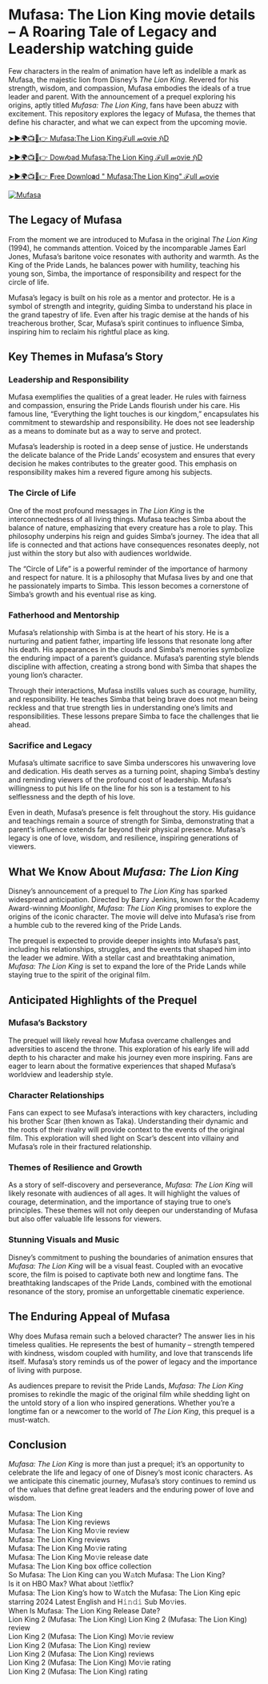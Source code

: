 # **Mufasa: The Lion King movie details – A Roaring Tale of Legacy and Leadership watching guide**

Few characters in the realm of animation have left as indelible a mark as Mufasa, the majestic lion from Disney’s *The Lion King*. Revered for his strength, wisdom, and compassion, Mufasa embodies the ideals of a true leader and parent. With the announcement of a prequel exploring his origins, aptly titled *Mufasa: The Lion King*, fans have been abuzz with excitement. This repository explores the legacy of Mufasa, the themes that define his character, and what we can expect from the upcoming movie.

[➤►🌍📺📱👉 Mufasa:The Lion Kingℱull 𝓂ovie ℌD](https://abinaprime.blogspot.com/2025/01/bestplatforms.html)

[➤►🌍📺📱👉 Dow𝓁oad  Mufasa:The Lion King ℱull 𝓂ovie ℌD](https://abinaprime.blogspot.com/2025/01/bestplatforms.html)

[➤►🌍📺📱👉 𝐅𝔯ee Downlo𝗮d " Mufasa:The Lion King"  ℱull 𝓂ovie](https://abinaprime.blogspot.com/2025/01/bestplatforms.html)

[![ Mufasa](https://github.com/user-attachments/assets/ccb39dc9-5a60-4976-831f-4d9d0f291dec)](https://abinaprime.blogspot.com/2025/01/bestplatforms.html)



## **The Legacy of Mufasa**

From the moment we are introduced to Mufasa in the original *The Lion King* (1994), he commands attention. Voiced by the incomparable James Earl Jones, Mufasa’s baritone voice resonates with authority and warmth. As the King of the Pride Lands, he balances power with humility, teaching his young son, Simba, the importance of responsibility and respect for the circle of life.

Mufasa’s legacy is built on his role as a mentor and protector. He is a symbol of strength and integrity, guiding Simba to understand his place in the grand tapestry of life. Even after his tragic demise at the hands of his treacherous brother, Scar, Mufasa’s spirit continues to influence Simba, inspiring him to reclaim his rightful place as king.

## **Key Themes in Mufasa’s Story**

### **Leadership and Responsibility**

Mufasa exemplifies the qualities of a great leader. He rules with fairness and compassion, ensuring the Pride Lands flourish under his care. His famous line, “Everything the light touches is our kingdom,” encapsulates his commitment to stewardship and responsibility. He does not see leadership as a means to dominate but as a way to serve and protect.

Mufasa’s leadership is rooted in a deep sense of justice. He understands the delicate balance of the Pride Lands’ ecosystem and ensures that every decision he makes contributes to the greater good. This emphasis on responsibility makes him a revered figure among his subjects.

### **The Circle of Life**

One of the most profound messages in *The Lion King* is the interconnectedness of all living things. Mufasa teaches Simba about the balance of nature, emphasizing that every creature has a role to play. This philosophy underpins his reign and guides Simba’s journey. The idea that all life is connected and that actions have consequences resonates deeply, not just within the story but also with audiences worldwide.

The “Circle of Life” is a powerful reminder of the importance of harmony and respect for nature. It is a philosophy that Mufasa lives by and one that he passionately imparts to Simba. This lesson becomes a cornerstone of Simba’s growth and his eventual rise as king.

### **Fatherhood and Mentorship**

Mufasa’s relationship with Simba is at the heart of his story. He is a nurturing and patient father, imparting life lessons that resonate long after his death. His appearances in the clouds and Simba’s memories symbolize the enduring impact of a parent’s guidance. Mufasa’s parenting style blends discipline with affection, creating a strong bond with Simba that shapes the young lion’s character.

Through their interactions, Mufasa instills values such as courage, humility, and responsibility. He teaches Simba that being brave does not mean being reckless and that true strength lies in understanding one’s limits and responsibilities. These lessons prepare Simba to face the challenges that lie ahead.

### **Sacrifice and Legacy**

Mufasa’s ultimate sacrifice to save Simba underscores his unwavering love and dedication. His death serves as a turning point, shaping Simba’s destiny and reminding viewers of the profound cost of leadership. Mufasa’s willingness to put his life on the line for his son is a testament to his selflessness and the depth of his love.

Even in death, Mufasa’s presence is felt throughout the story. His guidance and teachings remain a source of strength for Simba, demonstrating that a parent’s influence extends far beyond their physical presence. Mufasa’s legacy is one of love, wisdom, and resilience, inspiring generations of viewers.

## **What We Know About *Mufasa: The Lion King***

Disney’s announcement of a prequel to *The Lion King* has sparked widespread anticipation. Directed by Barry Jenkins, known for the Academy Award-winning *Moonlight*, *Mufasa: The Lion King* promises to explore the origins of the iconic character. The movie will delve into Mufasa’s rise from a humble cub to the revered king of the Pride Lands.

The prequel is expected to provide deeper insights into Mufasa’s past, including his relationships, struggles, and the events that shaped him into the leader we admire. With a stellar cast and breathtaking animation, *Mufasa: The Lion King* is set to expand the lore of the Pride Lands while staying true to the spirit of the original film.

## **Anticipated Highlights of the Prequel**

### **Mufasa’s Backstory**

The prequel will likely reveal how Mufasa overcame challenges and adversities to ascend the throne. This exploration of his early life will add depth to his character and make his journey even more inspiring. Fans are eager to learn about the formative experiences that shaped Mufasa’s worldview and leadership style.

### **Character Relationships**

Fans can expect to see Mufasa’s interactions with key characters, including his brother Scar (then known as Taka). Understanding their dynamic and the roots of their rivalry will provide context to the events of the original film. This exploration will shed light on Scar’s descent into villainy and Mufasa’s role in their fractured relationship.

### **Themes of Resilience and Growth**

As a story of self-discovery and perseverance, *Mufasa: The Lion King* will likely resonate with audiences of all ages. It will highlight the values of courage, determination, and the importance of staying true to one’s principles. These themes will not only deepen our understanding of Mufasa but also offer valuable life lessons for viewers.

### **Stunning Visuals and Music**

Disney’s commitment to pushing the boundaries of animation ensures that *Mufasa: The Lion King* will be a visual feast. Coupled with an evocative score, the film is poised to captivate both new and longtime fans. The breathtaking landscapes of the Pride Lands, combined with the emotional resonance of the story, promise an unforgettable cinematic experience.

## **The Enduring Appeal of Mufasa**

Why does Mufasa remain such a beloved character? The answer lies in his timeless qualities. He represents the best of humanity – strength tempered with kindness, wisdom coupled with humility, and love that transcends life itself. Mufasa’s story reminds us of the power of legacy and the importance of living with purpose.

As audiences prepare to revisit the Pride Lands, *Mufasa: The Lion King* promises to rekindle the magic of the original film while shedding light on the untold story of a lion who inspired generations. Whether you’re a longtime fan or a newcomer to the world of *The Lion King*, this prequel is a must-watch.

## **Conclusion**

*Mufasa: The Lion King* is more than just a prequel; it’s an opportunity to celebrate the life and legacy of one of Disney’s most iconic characters. As we anticipate this cinematic journey, Mufasa’s story continues to remind us of the values that define great leaders and the enduring power of love and wisdom.

Mufasa: The Lion King  
Mufasa: The Lion King reviews  
Mufasa: The Lion King Mo𝚟ie review  
Mufasa: The Lion King reviews  
Mufasa: The Lion King Mo𝚟ie rating  
Mufasa: The Lion King Mo𝚟ie release date  
Mufasa: The Lion King box office collection  
So Mufasa: The Lion King can you W𝚊tch Mufasa: The Lion King?  
Is it on HBO Max? What about 𝙽etflix?  
Mufasa: The Lion King’s how to W𝚊tch the Mufasa: The Lion King epic starring 2024 Latest English and H𝚒𝚗𝚍𝚒 Sub Mo𝚟ies.  
When Is Mufasa: The Lion King Release Date?  
Lion King 2 (Mufasa: The Lion King) Lion King 2 (Mufasa: The Lion King) review  
Lion King 2 (Mufasa: The Lion King) Mo𝚟ie review  
Lion King 2 (Mufasa: The Lion King) review  
Lion King 2 (Mufasa: The Lion King) reviews  
Lion King 2 (Mufasa: The Lion King) Mo𝚟ie rating  
Lion King 2 (Mufasa: The Lion King) rating
